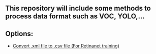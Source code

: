 ## This repository will include some methods to process data format such as VOC, YOLO,...

## Options:
- [Convert .xml file to .csv file (For Retinanet training)](xml_to_csv/convert_xml_csv.py)
